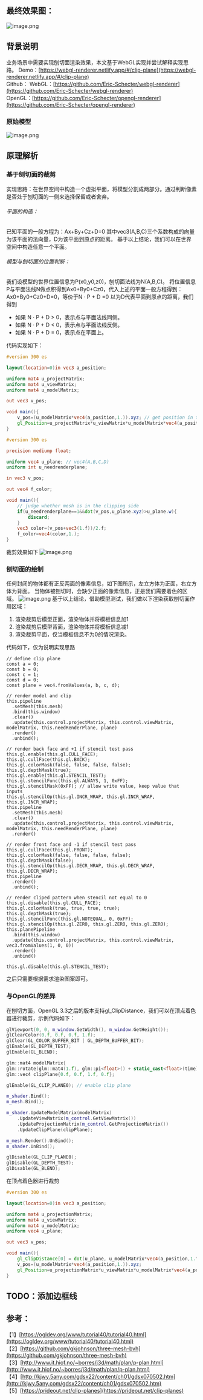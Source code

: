 ## 最终效果图：
![image.png](https://cdn.nlark.com/yuque/0/2023/png/34898159/1686819652220-fd846fc8-27ee-4e30-b886-3f369954e937.png#averageHue=%230a0807&clientId=ua345d7d0-e847-4&from=paste&height=977&id=uf213fff3&originHeight=1465&originWidth=2560&originalType=binary&ratio=1.5&rotation=0&showTitle=false&size=536180&status=done&style=none&taskId=ude254908-d85b-40f2-9692-17370b3f7a7&title=&width=1706.6666666666667)
## 背景说明
业务场景中需要实现刨切面渲染效果，本文基于WebGL实现并尝试解释实现思路。
Demo：[https://webgl-renderer.netlify.app/#/clip-plane](https://webgl-renderer.netlify.app/#/clip-plane)  
Github：
WebGL：[https://github.com/Eric-Schecter/webgl-renderer](https://github.com/Eric-Schecter/webgl-renderer)  
OpenGL：[https://github.com/Eric-Schecter/opengl-renderer](https://github.com/Eric-Schecter/opengl-renderer)  
### 原始模型
![image.png](https://cdn.nlark.com/yuque/0/2023/png/34898159/1686837920587-7ed099db-2eae-4de8-94b3-6a7d6c41e91c.png#averageHue=%23cdf799&clientId=ub4cb5497-3b23-4&from=paste&height=925&id=u564fe52f&originHeight=1388&originWidth=1342&originalType=binary&ratio=1.5&rotation=0&showTitle=false&size=462634&status=done&style=none&taskId=u10b116a7-c6f6-4e1b-97bd-74d066b4ce5&title=&width=894.6666666666666)
## 原理解析
### 基于刨切面的裁剪
实现思路：在世界空间中构造一个虚拟平面，将模型分割成两部分。通过判断像素是否处于刨切面的一侧来选择保留或者舍弃。
###### 平面的构造：
已知平面的一般方程为：Ax+By+Cz+D=0
其中vec3(A,B,C)三个系数构成的向量为该平面的法向量，D为该平面到原点的距离。
基于以上结论，我们可以在世界空间中构造任意一个平面。
###### 模型与刨切面的位置判断：
我们设模型的世界位置信息为P(x0,y0,z0)，刨切面法线为N(A,B,C)。
将位置信息P与平面法线N做点积得到Ax0+By0+Cz0，代入上述的平面一般方程得到：
Ax0+By0+Cz0+D=0，等价于N · P + D =0
以为D代表平面到原点的距离，我们得到

- 如果 N · P + D > 0，表示点与平面法线同侧。
- 如果 N · P + D < 0，表示点与平面法线反侧。
- 如果 N · P + D = 0，表示点在平面上。

代码实现如下：
```glsl
#version 300 es

layout(location=0)in vec3 a_position;

uniform mat4 u_projectMatrix;
uniform mat4 u_viewMatrix;
uniform mat4 u_modelMatrix;

out vec3 v_pos;

void main(){
    v_pos=(u_modelMatrix*vec4(a_position,1.)).xyz; // get position in the world space
    gl_Position=u_projectMatrix*u_viewMatrix*u_modelMatrix*vec4(a_position,1.f);
}

```
```glsl
#version 300 es

precision mediump float;

uniform vec4 u_plane; // vec4(A,B,C,D)
uniform int u_needrenderplane;

in vec3 v_pos;

out vec4 f_color;

void main(){
    // judge whether mesh is in the clipping side
    if(u_needrenderplane==1&&dot(v_pos,u_plane.xyz)>u_plane.w){
        discard;
    }
    vec3 color=(v_pos+vec3(1.f))/2.f;
    f_color=vec4(color,1.);
}

```
裁剪效果如下
![image.png](https://cdn.nlark.com/yuque/0/2023/png/34898159/1686838021230-fb72094a-bfb2-4de5-af5d-1d1f0d3de11b.png#averageHue=%230b0806&clientId=ub4cb5497-3b23-4&from=paste&height=800&id=ube59b353&originHeight=1200&originWidth=1171&originalType=binary&ratio=1.5&rotation=0&showTitle=false&size=216086&status=done&style=none&taskId=u135bcf15-e811-4212-9020-b43df955b3a&title=&width=780.6666666666666)
### 刨切面的绘制
任何封闭的物体都有正反两面的像素信息，如下图所示，左立方体为正面，右立方体为背面。
当物体被刨切时，会缺少正面的像素信息，正是我们需要着色的区域。
![image.png](https://cdn.nlark.com/yuque/0/2023/png/34898159/1686839848903-5d168a46-fbbe-4f55-960b-116ba9377803.png#averageHue=%23838583&clientId=ub4cb5497-3b23-4&from=paste&height=267&id=A5bqw&originHeight=401&originWidth=824&originalType=binary&ratio=1.5&rotation=0&showTitle=false&size=131276&status=done&style=none&taskId=u29168d29-32bd-489c-8371-5a8541d267a&title=&width=549.3333333333334)
基于以上结论，借助模型测试，我们做以下渲染获取刨切面作用区域：

1. 渲染裁剪后模型正面，渲染物体并将模板信息加1
2. 渲染裁剪后模型背面，渲染物体并将模板信息减1
3. 渲染裁剪平面，仅当模板信息不为0的情况渲染。

代码如下，仅为说明实现思路
```tsx
// define clip plane
const a = 0;
const b = 0;
const c = 1;
const d = 0;
const plane = vec4.fromValues(a, b, c, d);

// render model and clip
this.pipeline
  .setMesh(this.mesh)
  .bind(this.window)
  .clear()
  .update(this.control.projectMatrix, this.control.viewMatrix, modelMatrix, this.needRenderPlane, plane)
  .render()
  .unbind();

// render back face and +1 if stencil test pass
this.gl.enable(this.gl.CULL_FACE);
this.gl.cullFace(this.gl.BACK);
this.gl.colorMask(false, false, false, false);
this.gl.depthMask(true);
this.gl.enable(this.gl.STENCIL_TEST);
this.gl.stencilFunc(this.gl.ALWAYS, 1, 0xFF);
this.gl.stencilMask(0xFF); // allow write value, keep value that inputs
this.gl.stencilOp(this.gl.INCR_WRAP, this.gl.INCR_WRAP, this.gl.INCR_WRAP);
this.pipeline
  .setMesh(this.mesh)
  .clear()
  .update(this.control.projectMatrix, this.control.viewMatrix, modelMatrix, this.needRenderPlane, plane)
  .render()

// render front face and -1 if stencil test pass
this.gl.cullFace(this.gl.FRONT);
this.gl.colorMask(false, false, false, false);
this.gl.depthMask(false);
this.gl.stencilOp(this.gl.DECR_WRAP, this.gl.DECR_WRAP, this.gl.DECR_WRAP);
this.pipeline
  .render()
  .unbind();

// render cliped pattern when stencil not equal to 0
this.gl.disable(this.gl.CULL_FACE);
this.gl.colorMask(true, true, true, true);
this.gl.depthMask(true);
this.gl.stencilFunc(this.gl.NOTEQUAL, 0, 0xFF);
this.gl.stencilOp(this.gl.ZERO, this.gl.ZERO, this.gl.ZERO);
this.planePipeline
  .bind(this.window)
  .update(this.control.projectMatrix, this.control.viewMatrix, vec3.fromValues(1, 0, 0))
  .render()
  .unbind()

this.gl.disable(this.gl.STENCIL_TEST);
```
之后只需要根据需求渲染图案即可。
### 与OpenGL的差异
在刨切方面，OpenGL 3.3之后的版本支持gl_ClipDistance，我们可以在顶点着色器进行裁剪，示例代码如下：
```cpp
glViewport(0, 0, m_window.GetWidth(), m_window.GetHeight());
glClearColor(0.f, 0.f, 0.f, 1.f);
glClear(GL_COLOR_BUFFER_BIT | GL_DEPTH_BUFFER_BIT);
glEnable(GL_DEPTH_TEST);
glEnable(GL_BLEND);

glm::mat4 modelMatrix{
glm::rotate(glm::mat4(1.f), glm::pi<float>() + static_cast<float>(time), glm::vec3(0., 1., 0.))};
glm::vec4 clipPlane{0.f, 0.f, 1.f, 0.f};

glEnable(GL_CLIP_PLANE0); // enable clip plane

m_shader.Bind();
m_mesh.Bind();

m_shader.UpdateModelMatrix(modelMatrix)
    .UpdateViewMatrix(m_control.GetViewMatrix())
    .UpdateProjectionMatrix(m_control.GetProjectionMatrix())
    .UpdateClipPlane(clipPlane);

m_mesh.Render().UnBind();
m_shader.UnBind();

glDisable(GL_CLIP_PLANE0);
glDisable(GL_DEPTH_TEST);
glDisable(GL_BLEND);
```
在顶点着色器进行裁剪
```glsl
#version 300 es

layout(location=0)in vec3 a_position;

uniform mat4 u_projectionMatrix;
uniform mat4 u_viewMatrix;
uniform mat4 u_modelMatrix;
uniform vec4 u_plane;

out vec3 v_pos;

void main(){
    gl_ClipDistance[0] = dot(u_plane, u_modelMatrix*vec4(a_position,1.f)); // clip plane
    v_pos=(u_modelMatrix*vec4(a_position,1.)).xyz;
    gl_Position=u_projectionMatrix*u_viewMatrix*u_modelMatrix*vec4(a_position,1.f);
}

```
## TODO：添加边框线
## 参考：
【1】[https://ogldev.org/www/tutorial40/tutorial40.html](https://ogldev.org/www/tutorial40/tutorial40.html)  
【2】[https://github.com/gkjohnson/three-mesh-bvh](https://github.com/gkjohnson/three-mesh-bvh)  
【3】[http://www.it.hiof.no/~borres/j3d/math/plan/p-plan.html](http://www.it.hiof.no/~borres/j3d/math/plan/p-plan.html)  
【4】[http://kjwy.5any.com/gdsx22/content/ch01/gdsx070502.htm](http://kjwy.5any.com/gdsx22/content/ch01/gdsx070502.htm)  
【5】[https://prideout.net/clip-planes](https://prideout.net/clip-planes)  
